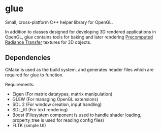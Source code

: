 # glue

Small, cross-platform C++ helper library for OpenGL.

In addition to classes designed for developing 3D rendered applications in OpenGL, glue contains tools for baking and later rendering [Precomputed Radiance Transfer](https://www.ppsloan.org/publications/shillum_final23.pdf) textures for 3D objects. 

## Dependencies

CMake is used as the build system, and generates header files which are required for glue to function.

Requirements:
* Eigen (For matrix datatypes, matrix manipulation)
* GLEW (For managing OpenGL extensions)
* SDL 2 (For window creation, input handling)
* SDL_ttf (For text rendering)
* Boost (Filesystem component is used to handle shader loading, property_tree is used for reading config files)
* FLTK (simple UI)
